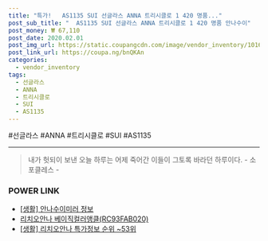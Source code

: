 ```yaml
--- 
title: "특가!   AS1135 SUI 선글라스 ANNA 트리시클로 1 420 명품..." 
post_sub_title: "  AS1135 SUI 선글라스 ANNA 트리시클로 1 420 명품 안나수이" 
post_money: ₩ 67,110 
post_date: 2020.02.01 
post_img_url: https://static.coupangcdn.com/image/vendor_inventory/1016/23731b846db01a559effab062d99b50ebe4349c530b58a5df42a9309c985.jpg 
post_link_url: https://coupa.ng/bnQKAn 
categories: 
  - vendor_inventory 
tags: 
  - 선글라스 
  - ANNA 
  - 트리시클로 
  - SUI 
  - AS1135 
--- 
```

  #선글라스 #ANNA #트리시클로 #SUI #AS1135 
<hr> 

> 내가 헛되이 보낸 오늘 하루는 어제 죽어간 이들이 그토록 바라던 하루이다. - 소포클레스 - 


### POWER LINK

* <a href="https://blog.naver.com/santokki14/221763575396" target="_blank"> [생활] 안나수이미러 정보 </a>
* <a href="https://blog.naver.com/santokki14/221780309823" target="_blank">리치오안나 베이직컬러앵클(RC93FAB020)</a>
* <a href="https://blog.naver.com/sakai111/221780131208" target="_blank"> [생활] 리치오안나 특가정보 순위 ~53위</a>
